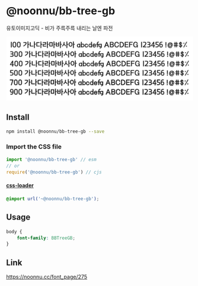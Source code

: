 # @noonnu/bb-tree-gb

유토이미지고딕 - 비가 주륵주륵 내리는 날엔 파전

![example](./example.png)

## Install

```bash
npm install @noonnu/bb-tree-gb --save
```

### Import the CSS file

```js
import '@noonnu/bb-tree-gb' // esm
// or
require('@noonnu/bb-tree-gb') // cjs
```

#### [css-loader](https://github.com/webpack-contrib/css-loader)

```css
@import url('~@noonnu/bb-tree-gb');
```

## Usage

```css
body {
    font-family: BBTreeGB;
}
```

## Link

https://noonnu.cc/font_page/275
